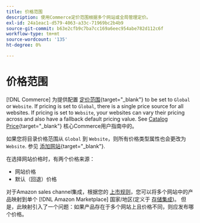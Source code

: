 ```yaml
---
title: 价格范围
description: 使用Commerce定价范围根据多个网站或全局管理定价。
exl-id: 24a1eac1-d579-4063-a33c-71969bc2b4b9
source-git-commit: b63e2cfb9c7ba7cc169a6eec954abe782d112c6f
workflow-type: tm+mt
source-wordcount: '135'
ht-degree: 0%

---
```


# 价格范围

[!DNL Commerce] 为提供配置 [定价范围](https://docs.magento.com/user-guide/configuration/catalog/catalog.html#price){target="_blank"} to be set to `Global` or `Website`. If pricing is set to `Global`, there is a single price source for all websites. If pricing is set to `Website`, your websites can vary their pricing across and also have a fallback default pricing value. See [Catalog Price](https://docs.magento.com/user-guide/configuration/catalog/catalog.html#price){target="_blank"} 核心Commerce用户指南中的。

如果您将目录价格范围从 `Global` 到 `Website`，则所有价格类型属性也会更改为 `Website`. 参见 [添加网站](https://docs.magento.com/user-guide/stores/stores-all-create-website.html){target="_blank"}.

在选择网站价格时，有两个价格来源：

- 网站价格
- 默认（回退）价格

对于Amazon sales channel集成，根据您的 [上市规则](./listing-rules.md)，您可以将多个网站中的产品映射到单个 [!DNL Amazon Marketplace] 国家/地区(定义于 [存储集成](./store-integration.md))。 但是，此映射引入了一个问题：如果产品存在于多个网站上且价格不同，则应发布哪个价格。
